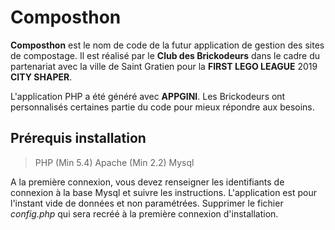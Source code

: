 # Composthon
**Composthon** est le nom de code de la futur application de gestion des sites de compostage.
Il est réalisé par le **Club des Brickodeurs** dans le cadre du partenariat avec la ville de Saint Gratien pour la **FIRST LEGO LEAGUE** 2019 **CITY SHAPER**.

L'application PHP a été généré avec **APPGINI**.
Les Brickodeurs ont personnalisés certaines partie du code pour mieux répondre aux besoins.

## Prérequis installation

> PHP (Min 5.4)
> Apache (Min 2.2)
> Mysql

A la première connexion, vous devez renseigner les identifiants de connexion à la base Mysql et suivre les instructions.
L'application est pour l'instant vide de données et non paramétrées.
Supprimer le fichier *config.php* qui sera recréé à la première connexion d'installation.
